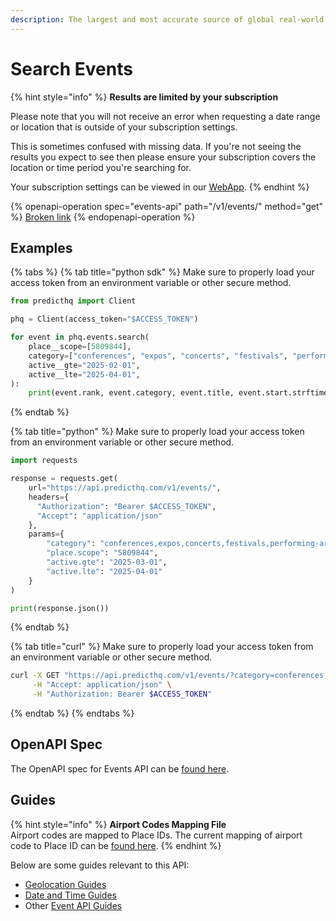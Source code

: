 ```yaml
---
description: The largest and most accurate source of global real-world event data.
---
```


# Search Events

{% hint style="info" %}
**Results are limited by your subscription**

Please note that you will not receive an error when requesting a date range or location that is outside of your subscription settings.

This is sometimes confused with missing data. If you're not seeing the results you expect to see then please ensure your subscription covers the location or time period you're searching for.

Your subscription settings can be viewed in our [WebApp](https://control.predicthq.com/settings/plans).
{% endhint %}

{% openapi-operation spec="events-api" path="/v1/events/" method="get" %}
[Broken link](broken-reference)
{% endopenapi-operation %}

## Examples

{% tabs %}
{% tab title="python sdk" %}
Make sure to properly load your access token from an environment variable or other secure method.

```python
from predicthq import Client

phq = Client(access_token="$ACCESS_TOKEN")

for event in phq.events.search(
    place__scope=[5809844],
    category=["conferences", "expos", "concerts", "festivals", "performing-arts", "community", "sports"],
    active__gte="2025-02-01",
    active__lte="2025-04-01",
):
    print(event.rank, event.category, event.title, event.start.strftime("%Y-%m-%d"))

```
{% endtab %}

{% tab title="python" %}
Make sure to properly load your access token from an environment variable or other secure method.

```python
import requests

response = requests.get(
    url="https://api.predicthq.com/v1/events/",
    headers={
      "Authorization": "Bearer $ACCESS_TOKEN",
      "Accept": "application/json"
    },
    params={
        "category": "conferences,expos,concerts,festivals,performing-arts,community,sports",
        "place.scope": "5809844",
        "active.gte": "2025-03-01",
        "active.lte": "2025-04-01"
    }
)

print(response.json())
```
{% endtab %}

{% tab title="curl" %}
Make sure to properly load your access token from an environment variable or other secure method.

```bash
curl -X GET "https://api.predicthq.com/v1/events/?category=conferences,expos,concerts,festivals,performing-arts,community,sports&place.scope=5809844&active.gte=2025-03-01&active.lte=2025-04-01" \
     -H "Accept: application/json" \
     -H "Authorization: Bearer $ACCESS_TOKEN"
```
{% endtab %}
{% endtabs %}

## OpenAPI Spec

The OpenAPI spec for Events API can be [found here](https://api.predicthq.com/docs/?urls.primaryName=Events+API).

## Guides

{% hint style="info" %}
**Airport Codes Mapping File**\
Airport codes are mapped to Place IDs. The current mapping of airport code to Place ID can be [found here](https://github.com/predicthq/api-specs/blob/main/data/airport-codes.csv).
{% endhint %}

Below are some guides relevant to this API:

* [Geolocation Guides](../../getting-started/guides/geolocation-guides/)
* [Date and Time Guides](../../getting-started/guides/date-and-time-guides/)
* Other [Event API Guides](../../getting-started/guides/events-api-guides/)
